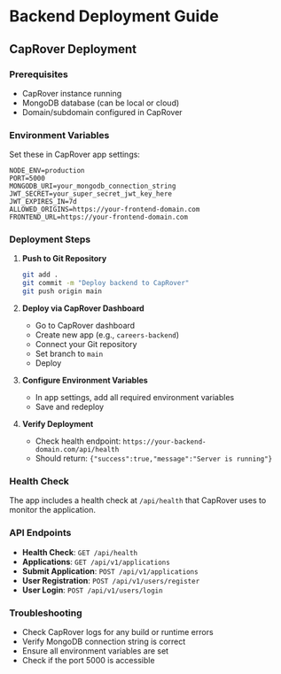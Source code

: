 # Backend Deployment Guide

## CapRover Deployment

### Prerequisites
- CapRover instance running
- MongoDB database (can be local or cloud)
- Domain/subdomain configured in CapRover

### Environment Variables
Set these in CapRover app settings:

```
NODE_ENV=production
PORT=5000
MONGODB_URI=your_mongodb_connection_string
JWT_SECRET=your_super_secret_jwt_key_here
JWT_EXPIRES_IN=7d
ALLOWED_ORIGINS=https://your-frontend-domain.com
FRONTEND_URL=https://your-frontend-domain.com
```

### Deployment Steps

1. **Push to Git Repository**
   ```bash
   git add .
   git commit -m "Deploy backend to CapRover"
   git push origin main
   ```

2. **Deploy via CapRover Dashboard**
   - Go to CapRover dashboard
   - Create new app (e.g., `careers-backend`)
   - Connect your Git repository
   - Set branch to `main`
   - Deploy

3. **Configure Environment Variables**
   - In app settings, add all required environment variables
   - Save and redeploy

4. **Verify Deployment**
   - Check health endpoint: `https://your-backend-domain.com/api/health`
   - Should return: `{"success":true,"message":"Server is running"}`

### Health Check
The app includes a health check at `/api/health` that CapRover uses to monitor the application.

### API Endpoints
- **Health Check**: `GET /api/health`
- **Applications**: `GET /api/v1/applications`
- **Submit Application**: `POST /api/v1/applications`
- **User Registration**: `POST /api/v1/users/register`
- **User Login**: `POST /api/v1/users/login`

### Troubleshooting
- Check CapRover logs for any build or runtime errors
- Verify MongoDB connection string is correct
- Ensure all environment variables are set
- Check if the port 5000 is accessible

